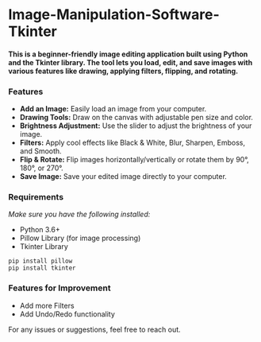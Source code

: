 # Image-Manipulation-Software-Tkinter

#### This is a beginner-friendly image editing application built using Python and the Tkinter library. The tool lets you load, edit, and save images with various features like drawing, applying filters, flipping, and rotating.

### Features
- **Add an Image:** Easily load an image from your computer.
- **Drawing Tools:** Draw on the canvas with adjustable pen size and color.
- **Brightness Adjustment:** Use the slider to adjust the brightness of your image.
- **Filters:** Apply cool effects like Black & White, Blur, Sharpen, Emboss, and Smooth.
- **Flip & Rotate:** Flip images horizontally/vertically or rotate them by 90°, 180°, or 270°.
- **Save Image:** Save your edited image directly to your computer.

### Requirements
*Make sure you have the following installed:*

- Python 3.6+
- Pillow Library (for image processing)
- Tkinter Library
```
pip install pillow
pip install tkinter
```
### Features for Improvement
- Add more Filters
- Add Undo/Redo functionality

For any issues or suggestions, feel free to reach out.



